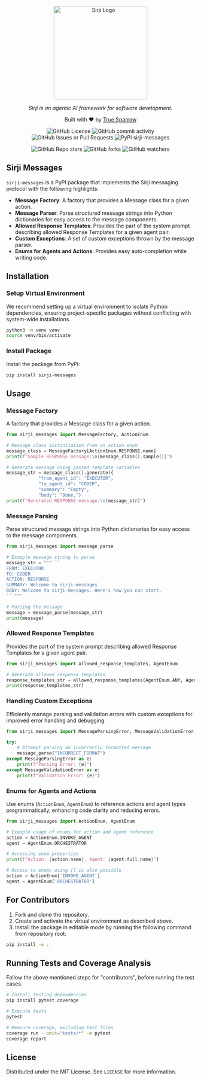 <p align="center">
  <a href="." target="blank"><img src="https://github.com/sirji-ai/sirji/assets/7627517/363fc6dd-69af-4d84-8b7c-a91ec092058d" width="250" alt="Sirji Logo" /></a>
</p>

<p align="center">
  <em>Sirji is an agentic AI framework for software development.</em>
</p>

<p align="center">
  Built with ❤️ by <a href="https://truesparrow.com/" target="_blank">True Sparrow</a>
</p>

<p align="center">
  <img alt="GitHub License" src="https://img.shields.io/github/license/sirji-ai/sirji">
  <img alt="GitHub commit activity" src="https://img.shields.io/github/commit-activity/m/sirji-ai/sirji">
  <img alt="GitHub Issues or Pull Requests" src="https://img.shields.io/github/issues/sirji-ai/sirji">
  <img alt="PyPI sirji-messages" src="https://img.shields.io/pypi/v/sirji-messages.svg">
</p>

<p align="center">
  <img alt="GitHub Repo stars" src="https://img.shields.io/github/stars/sirji-ai/sirji">
  <img alt="GitHub forks" src="https://img.shields.io/github/forks/sirji-ai/sirji">
  <img alt="GitHub watchers" src="https://img.shields.io/github/watchers/sirji-ai/sirji">
</p>

## Sirji Messages

`sirji-messages` is a PyPI package that implements the Sirji messaging protocol with the following highlights:

- **Message Factory**: A factory that provides a Message class for a given action.
- **Message Parser**: Parse structured message strings into Python dictionaries for easy access to the message components.
- **Allowed Response Templates**: Provides the part of the system prompt describing allowed Response Templates for a given agent pair.
- **Custom Exceptions**: A set of custom exceptions thrown by the message parser.
- **Enums for Agents and Actions**: Provides easy auto-completion while writing code.

## Installation

### Setup Virtual Environment

We recommend setting up a virtual environment to isolate Python dependencies, ensuring project-specific packages without conflicting with system-wide installations.

```zsh
python3 -m venv venv
source venv/bin/activate
```

### Install Package

Install the package from PyPi:

```zsh
pip install sirji-messages
```

## Usage

### Message Factory

A factory that provides a Message class for a given action.

```python
from sirji_messages import MessageFactory, ActionEnum

# Message class instantiation from an action enum
message_class = MessageFactory[ActionEnum.RESPONSE.name]
print(f"Sample RESPONSE message:\n{message_class().sample()}")

# Generate message using passed template variables
message_str = message_class().generate({
            "from_agent_id": "EXECUTOR",
            "to_agent_id": "CODER",
            "summary": "Empty",
            "body": "Done.")
print(f"Generated RESPONSE message:\n{message_str}")
```

### Message Parsing

Parse structured message strings into Python dictionaries for easy access to the message components.

````python
from sirji_messages import message_parse

# Example message string to parse
message_str = """```
FROM: EXECUTOR
TO: CODER
ACTION: RESPONSE
SUMMARY: Welcome to sirji-messages
BODY: Welcome to sirji-messages. Here's how you can start.
```"""

# Parsing the message
message = message_parse(message_str)
print(message)
````

### Allowed Response Templates

Provides the part of the system prompt describing allowed Response Templates for a given agent pair.

```python
from sirji_messages import allowed_response_templates, AgentEnum

# Generate allowed response templates
response_templates_str = allowed_response_templates(AgentEnum.ANY, AgentEnum.EXECUTOR)
print(response_templates_str)
```

### Handling Custom Exceptions

Efficiently manage parsing and validation errors with custom exceptions for improved error handling and debugging.

```python
from sirji_messages import MessageParsingError, MessageValidationError, message_parse

try:
    # Attempt parsing an incorrectly formatted message
    message_parse("INCORRECT_FORMAT")
except MessageParsingError as e:
    print(f"Parsing Error: {e}")
except MessageValidationError as e:
    print(f"Validation Error: {e}")
```

### Enums for Agents and Actions

Use enums (`ActionEnum`, `AgentEnum`) to reference actions and agent types programmatically, enhancing code clarity and reducing errors.

```python
from sirji_messages import ActionEnum, AgentEnum

# Example usage of enums for action and agent reference
action = ActionEnum.INVOKE_AGENT
agent = AgentEnum.ORCHESTRATOR

# Accessing enum properties
print(f"Action: {action.name}, Agent: {agent.full_name}")

# Access to enums using [] is also possible
action = ActionEnum['INVOKE_AGENT']
agent = AgentEnum['ORCHESTRATOR']
```

## For Contributors

1. Fork and clone the repository.
2. Create and activate the virtual environment as described above.
3. Install the package in editable mode by running the following command from repository root:

```zsh
pip install -e .
```

## Running Tests and Coverage Analysis

Follow the above mentioned steps for "contributors", before running the test cases.

```zsh
# Install testing dependencies
pip install pytest coverage

# Execute tests
pytest

# Measure coverage, excluding test files
coverage run --omit="tests/*" -m pytest
coverage report
```

## License

Distributed under the MIT License. See `LICENSE` for more information.
